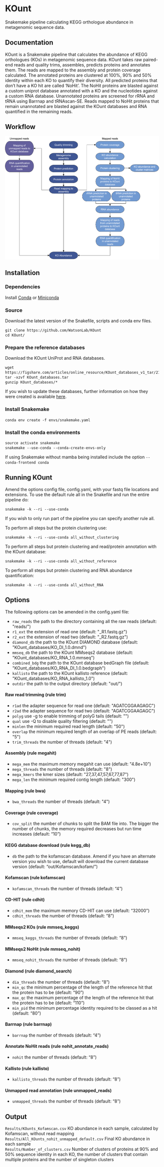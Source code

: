 # KOunt
Snakemake pipeline calculating KEGG orthologue abundance in metagenomic sequence data.

## Documentation
KOunt is a Snakemake pipeline that calculates the abundance of KEGG orthologues (KOs) in metagenomic sequence data. KOunt takes raw paired-end reads and quality trims, assembles, predicts proteins and annotates them. The reads are mapped to the assembly and protein coverage calculated. The annotated proteins are clustered at 100%, 90% and 50% identity within each KO to quantify their diversity.
All predicted proteins that don’t have a KO hit are called ‘NoHit’. The NoHit proteins are blasted against a custom uniprot database annotated with a KO and the nucleotides against a custom RNA database. Unannotated proteins are screened for rRNA and tRNA using Barrnap and tRNAscan-SE. Reads mapped to NoHit proteins that remain unannotated are blasted against the KOunt databases and RNA quantified in the remaining reads.

## Workflow
<img src="./workflow.png">

## Installation
### Dependencies
Install [Conda](https://conda.io/en/latest/) or [Miniconda](https://conda.io/en/latest/miniconda.html)


### Source
Download the latest version of the Snakefile, scripts and conda env files.
```
git clone https://github.com/WatsonLab/KOunt
cd KOunt/
```
### Prepare the reference databases
Download the KOunt UniProt and RNA databases.
```
wget https://figshare.com/articles/online_resource/KOunt_databases_v1_tar/21269715
tar -xzvf KOunt_databases.tar
gunzip KOunt_databases/*
```
If you wish to update these databases, further information on how they were created is available [here](https://github.com/WatsonLab/KOunt/blob/main/KOunt_database_preparation).

### Install Snakemake
```
conda env create -f envs/snakemake.yaml
```

### Install the conda environments
```
source activate snakemake
snakemake --use-conda --conda-create-envs-only
```
If using Snakemake without mamba being installed include the option ```--conda-frontend conda```

## Running KOunt
Amend the options config file, config.yaml, with your fastq file locations and extensions.
To use the default rule all in the Snakefile and run the entire pipeline do:
```
snakemake -k --ri --use-conda
```

If you wish to only run part of the pipeline you can specify another rule all.

To perform all steps but the protein clustering use:
```
snakemake -k --ri --use-conda all_without_clustering
```
To perform all steps but protein clustering and read/protein annotation with the KOunt database:
```
snakemake -k --ri --use-conda all_without_reference
```
To perform all steps but protein clustering and RNA abundance quantification:
```
snakemake -k --ri --use-conda all_without_RNA
```
## Options
The following options can be amended in the config.yaml file:

* `raw_reads` the path to the directory containing all the raw reads (default: "reads/")<br />
* `r1_ext` the extension of read one (default: "_R1.fastq.gz")<br />
* `r2_ext` the extension of read two (default: "_R2.fastq.gz")<br />
* `diamond_db` the path to the KOunt DIAMOND database (default: "KOunt_databases/KO_DI_1.0.dmnd")<br />
* `mmseq_db` the path to the KOunt MMseqs2 database (default: "KOunt_databases/KO_RNA_1.0.mmseq")<br />
* `combined_bdg` the path to the KOunt database bedGraph file (default: "KOunt_databases/KO_RNA_DI_1.0.bedgraph")<br />
* `kallisto` the path to the KOunt kallisto reference (default: "KOunt_databases/KO_RNA_kallisto_1.0")
* `outdir` the path to the output directory (default: "out/")
				
#### Raw read trimming (rule trim)
* `r1ad` the adapter sequence for read one (default: "AGATCGGAAGAGC")<br />
* `r2ad` the adapter sequence for read two (default: "AGATCGGAAGAGC")<br />
* `polyg` use -g to enable trimming of polyG tails (default: "")<br />
* `qual` use -Q to disable quality filtering (default: "")<br />
* `minlen` the minimum required read length (default: "50")<br />
* `overlap` the minimum required length of an overlap of PE reads (default: "5")<br />
* `trim_threads` the number of threads (default: "4")<br />

#### Assembly (rule megahit)
* `mega_mem` the maximum memory megahit can use (default: "4.8e+10”)
* `mega_threads` the number of threads (default: "8")
* `mega_kmers` the kmer sizes (default: "27,37,47,57,67,77,87")
* `mega_len` the minimum required contig length (default: "300")

#### Mapping (rule bwa)
* `bwa_threads` the number of threads (default: "4")

#### Coverage (rule coverage)
* `cov_split` the number of chunks to split the BAM file into. The bigger the number of chunks, the memory required decreases but run time increases (default: “10”)

#### KEGG database download (rule kegg_db)
* `db` the path to the kofamscan database. Amend if you have an alternate version you wish to use, default will download the current database version (default: “out/Kofamscan/kofam/”)

#### Kofamscan (rule kofamscan)
* `kofamscan_threads` the number of threads (default: “4”)

#### CD-HIT (rule cdhit)
* `cdhit_mem` the maximum memory CD-HIT can use (default: “32000”)
* `cdhit_threads` the number of threads (default: “8”)

#### MMseqs2 KOs (rule mmseq_keggs)
* `mmseq_keggs_threads` the number of threads (default: “8”)

#### MMseqs2 NoHit (rule mmseq_nohit)
* `mmseq_nohit_threads` the number of threads (default: “8”)

#### Diamond (rule diamond_search)
* `dia_threads` the number of threads (default: “8”)
* `min_qc` the minimum percentage of the length of the reference hit that the protein has to be (default: “90”)
* `max_qc` the maximum percentage of the length of the reference hit that the protein has to be (default: “110”)
* `min_pid` the minimum percentage identity required to be classed as a hit (default: “80”)

#### Barrnap (rule barrnap)
* `barrnap` the number of threads (default: “4”)

#### Annotate NoHit reads (rule nohit_annotate_reads)
* `nohit` the number of threads (default: “8”)

#### Kallisto (rule kallisto)
* `kallisto_threads` the number of threads (default: “8”)

#### Unmapped read annotation (rule unmapped_reads)
* `unmapped_threads` the number of threads (default: “8”)

## Output
`Results/KOunts_Kofamscan.csv` KO abundance in each sample, calculated by Kofamscan, without read mapping
`Results/All_KOunts_nohit_unmapped_default.csv` Final KO abundance in each sample<br />
`Results/Number_of_clusters.csv` Number of clusters of proteins at 90% and 50% sequence identity in each KO, the number of clusters that contain multiple proteins and the number of singleton clusters






